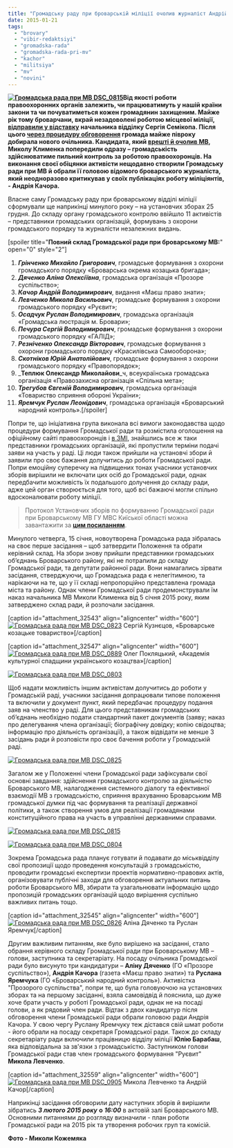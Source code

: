 ```yaml
---
title: "Громадську раду при броварській міліції очолив журналіст Андрій Качор"
date: 2015-01-21
tags: 
  - "brovary"
  - "vibir-redaktsiyi"
  - "gromadska-rada"
  - "gromadska-rada-pri-mv"
  - "kachor"
  - "militsiya"
  - "mv"
  - "novini"
---
```


**[![Громадська рада при МВ DSC_0815](https://mpz.brovary.org/wp-content/uploads/2015/01/Gromadska-rada-pri-MV-DSC_0815.jpg)](https://mpz.brovary.org/wp-content/uploads/2015/01/Gromadska-rada-pri-MV-DSC_0815.jpg)Від якості роботи правоохоронних органів залежить, чи працюватимуть у нашій країни закони та чи почуватиметься кожен громадянин захищеним. Майже рік тому броварчани, вкрай незадоволені роботою місцевої міліції, [відправили у відставку](https://mpz.brovary.org/nachalnik-brovarskoyi-militsiyi-napisav-raport-na-zvilnennya-cherez-nedoviru-samooboroni/) начальника відділку Сергія Семікопа. Після цього [через процедуру обговорення](https://mpz.brovary.org/mvs-kiyivshhini-raditimetsya-z-gromadskistyu-shhodo-novogo-kerivnitstva-brovarskoyi-militsiyi/) громада майже півроку добирала нового очільника. Кандидата, який [врешті й очолив МВ](https://mpz.brovary.org/u-brovarah-noviy-prokuror-ta-nachalnik-militsiyi-gromada-zaproshuye-yih-na-dialog/), Миколу Клименка попередили одразу – громадськість здійснюватиме пильний контроль за роботою правоохоронців. На виконання своєї обіцянки активісти нещодавно створили Громадську ради при МВ й обрали її головою відомого броварського журналіста, який неодноразово критикував у своїх публікаціях роботу міліціянтів, - Андрія Качора.**

Власне саму Громадську раду при броварському відділі міліції сформували ще наприкінці минулого року – на установчих зборах 25 грудня. До складу органу громадського контролю ввійшло 11 активістів – представники громадських організацій, формувань з охорони громадського порядку та журналісти незалежних видань.

\[spoiler title="**Повний склад Громадської ради при броварському МВ:**" open="0" style="2"\]

1. _**Грінченко Михайло Григорович**_, громадське формування з охорони громадського порядку «Броварська окрема козацька бригада»;
2. _**Дяченко Аліна Олексіївна**_, громадська організація «Прозоре суспільство»;
3. _**Качор Андрій Володимирович**_, видання «Маєш право знати»;
4. _**Левченко Микола Васильович**_, громадське формування з охорони громадського порядку «Руєвит»;
5. _**Осадчук Руслан Володимирович**_, громадська організація «Громадська люстрація м. Бровари»;
6. _**Печура Сергій Володимирович**_, громадське формування з охорони громадського порядку «ГАЛІД»;
7. _**Резніченко Олександр Вікторович**_, громадське формування з охорони громадського порядку «Красилівська Самооборона»;
8. _**Скотніков Юрій Анатолійович**_, громадське формування з охорони громадського порядку «Правопорядок»;
9. _**Теплюк Олександр Миколайови**_ч, всеукраїнська громадська організація «Правозахисна організація «Спільна мета»;
10. _**Трегубов Євгеній Володимирович**_, громадська організація «Товариство сприяння обороні України»;
11. _**Яремчук Руслан Леонідович**_, громадська організація «Броварський народний контроль».\[/spoiler\]

Попри те, що ініціативна група виконала всі вимоги законодавства щодо процедури формування Громадської ради та розмістила оголошення на офіційному сайті правоохоронців і [в ЗМІ](https://mpz.brovary.org/startuvav-protses-formuvannya-gromadskoyi-radi-pro-brovarskiy-militsiyi/), знайшлись все ж таки представники громадських організацій, які пропустили терміни подачі заяви на участь у раді. Ці люди також прийшли на установчі збори й заявили про своє бажання долучитись до роботи Громадської ради. Попри емоційну суперечку на підвищених тонах учасники установчих зборів вирішили не включати цих осіб до Громадської ради, однак передбачити можливість їх подальшого долучення до складу ради, адже цей орган створюється для того, щоб всі бажаючі могли спільно вдосконалювати роботу міліції.

> Протокол Установчих зборів по формуванню Громадської ради при Броварському МВ ГУ МВС Киїської області можна завантажити за **[цим посиланням](https://mpz.brovary.org/wp-content/uploads/2015/01/Protokol-ustanovchih-zboriv-GR-pri-MV.doc)**.

Минулого четверга, 15 січня, новоутворена Громадська рада зібралась на своє перше засідання – щоб затвердити Положення та обрати керівний склад. На збори знову прийшли представники громадських об’єднань Броварського району, які не потрапили до складу Громадської ради, та депутати районної ради. Вони намагались зірвати засідання, стверджуючи, що Громадська рада є нелегітимною, та нарікаючи на те, що у її складі непропорційно представлена громада міста та району. Однак члени Громадської ради продемонстрували їм наказ начальника МВ Миколи Клименка від 5 січня 2015 року, яким затверджено склад ради, й розпочали засідання.

\[caption id="attachment\_32543" align="aligncenter" width="600"\][![Громадська рада при МВ DSC_0823](https://mpz.brovary.org/wp-content/uploads/2015/01/Gromadska-rada-pri-MV-DSC_0823.jpg)](https://mpz.brovary.org/wp-content/uploads/2015/01/Gromadska-rada-pri-MV-DSC_0823.jpg) Сергій Кузнєцов, «Броварське козацьке товариство»\[/caption\]

\[caption id="attachment\_32547" align="aligncenter" width="600"\][![Громадська рада при МВ DSC_0889](https://mpz.brovary.org/wp-content/uploads/2015/01/Gromadska-rada-pri-MV-DSC_0889.jpg)](https://mpz.brovary.org/wp-content/uploads/2015/01/Gromadska-rada-pri-MV-DSC_0889.jpg) Олег Покляцький, «Академія культурної спадщини українського козацтва»\[/caption\]

[![Громадська рада при МВ DSC_0803](https://mpz.brovary.org/wp-content/uploads/2015/01/Gromadska-rada-pri-MV-DSC_0803.jpg)](https://mpz.brovary.org/wp-content/uploads/2015/01/Gromadska-rada-pri-MV-DSC_0803.jpg)

Щоб надати можливість іншим активістам долучитись до роботи у Громадській раді, учасники засідання допрацювали типове положення та включили у документ пункт, який передбачає процедуру подання заяв на членство у раді. Для цього представникам громадських об’єднань необхідно подати стандартний пакет документів (заяву; наказ про делегування члена організації; біографічну довідку; копію свідоцтва; інформацію про діяльність організації), а також відвідати не менше 3 засідань ради й розповісти про своє бачення роботи у Громадській раді.

[![Громадська рада при МВ DSC_0825](https://mpz.brovary.org/wp-content/uploads/2015/01/Gromadska-rada-pri-MV-DSC_0825.jpg)](https://mpz.brovary.org/wp-content/uploads/2015/01/Gromadska-rada-pri-MV-DSC_0825.jpg)

Загалом же у Положенні члени Громадської ради зафіксували свої основні завдання: здійснення громадського контролю за діяльністю Броварського МВ, налагодження системного діалогу та ефективної взаємодії МВ з громадськістю, сприяння врахуванню Броварським МВ громадської думки під час формування та реалізації державної політики, а також створення умов для реалізації громадянами конституційного права на участь в управлінні державними справами.

[![Громадська рада при МВ DSC_0815](https://mpz.brovary.org/wp-content/uploads/2015/01/Gromadska-rada-pri-MV-DSC_0815.jpg)](https://mpz.brovary.org/wp-content/uploads/2015/01/Gromadska-rada-pri-MV-DSC_0815.jpg)

[![Громадська рада при МВ DSC_0804](https://mpz.brovary.org/wp-content/uploads/2015/01/Gromadska-rada-pri-MV-DSC_0804.jpg)](https://mpz.brovary.org/wp-content/uploads/2015/01/Gromadska-rada-pri-MV-DSC_0804.jpg)

Зокрема Громадська рада планує готувати й подавати до міськвідділу свої пропозиції щодо проведення консультацій з громадськістю, проводити громадські експертизи проектів нормативно-правових актів, організовувати публічні заходи для обговорення актуальних питань роботи Броварського МВ, збирати та узагальнювати інформацію щодо пропозицій громадських організацій щодо вирішення суспільно важливих питань тощо.

\[caption id="attachment\_32545" align="aligncenter" width="600"\][![Громадська рада при МВ DSC_0826](https://mpz.brovary.org/wp-content/uploads/2015/01/Gromadska-rada-pri-MV-DSC_0826.jpg)](https://mpz.brovary.org/wp-content/uploads/2015/01/Gromadska-rada-pri-MV-DSC_0826.jpg) Аліна Дяченко та Руслан Яремчук\[/caption\]

Другим важливим питанням, яке було вирішено на засіданні, стало обрання керівного складу Громадської ради при Броварському МВ – голови, заступника та секретаріату. На посаду очільника Громадської ради було висунуто три кандидатури – **Аліну Дяченко** (ГО «Прозоре суспільство»), **Андрія Качора** (газета «Маєш право знати») та **Руслана Яремчука** (ГО «Броварський народний контроль»). Активістка "Прозорого суспільства", попри те, що була головуючою на установчих зборах та на першому засіданні, взяла самовідвід й пояснила, що дуже хоче брати участь у роботі Громадської ради, однак не на посаді голови, а як рядовий член ради. Відтак з двох кандидатур після обговорення члени Громадської ради обрали головою ради Андрія Качора. У свою чергу Руслану Яремчуку теж дістався свій шмат роботи - його обрали на посаду секретаря Громадської ради. Також до складу секретаріату ради включили працівницю відділу міліції **Юлію Барабаш**, яка відповідальна за зв'язки з громадськістю. Заступником голови Громадської ради став член громадського формування "Руєвит" **Микола Левченко**.

\[caption id="attachment\_32559" align="aligncenter" width="600"\][![Громадська рада при МВ DSC_0905](https://mpz.brovary.org/wp-content/uploads/2015/01/Gromadska-rada-pri-MV-DSC_0905.jpg)](https://mpz.brovary.org/wp-content/uploads/2015/01/Gromadska-rada-pri-MV-DSC_0905.jpg) Микола Левченко та Андрій Качор\[/caption\]

Наприкінці засідання обговорили дату наступних зборів й вирішили зібратись _**3 лютого 2015 року**_ **о** _**16:00**_ в актовій залі Броварського МВ. Основними питаннями до розгляду визначили - план роботи Громадської ради на 2015 рік та утворення робочих груп та комісій.

**Фото - Миколи Кожемяка**
